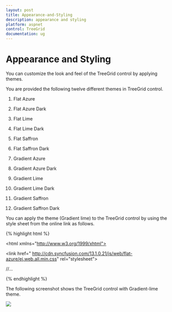 ```yaml
---
layout: post
title: Appearance-and-Styling
description: appearance and styling
platform: aspnet
control: TreeGrid
documentation: ug
---
```


# Appearance and Styling

You can customize the look and feel of the TreeGrid control by applying themes.

You are provided the following twelve different themes in TreeGrid control.

1. Flat Azure                          

2. Flat Azure Dark                 

3. Flat Lime                             

4. Flat Lime Dark                  

5. Flat Saffron                       

6. Flat Saffron Dark

7. Gradient Azure

8. Gradient Azure Dark

9. Gradient Lime

10. Gradient Lime Dark

11. Gradient Saffron

12. Gradient Saffron Dark



You can apply the theme (Gradient lime) to the TreeGrid control by using the style sheet from the online link as follows.



{% highlight html %}

<!DOCTYPE html>



<html xmlns="http://www.w3.org/1999/xhtml">



<head>



<title>Getting Started with TreeGrid Control for JavaScript</title>



<!-- style sheet for default theme(gradient lime) -->



<link href=" http://cdn.syncfusion.com/13.1.0.21/js/web/flat-azure/ej.web.all.min.css" rel="stylesheet">



//...



</html>



{% endhighlight %}



The following screenshot shows the TreeGrid control with Gradient-lime theme.

![](Appearance-and-Styling_images/Appearance-and-Styling_img1.png) 





